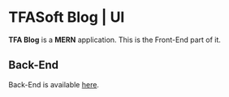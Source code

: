 # TFASoft Blog | UI

**TFA Blog** is a **MERN** application. This is the Front-End part of it.

## Back-End

Back-End is available [here](https://github.com/tfasoft/blog-api).
